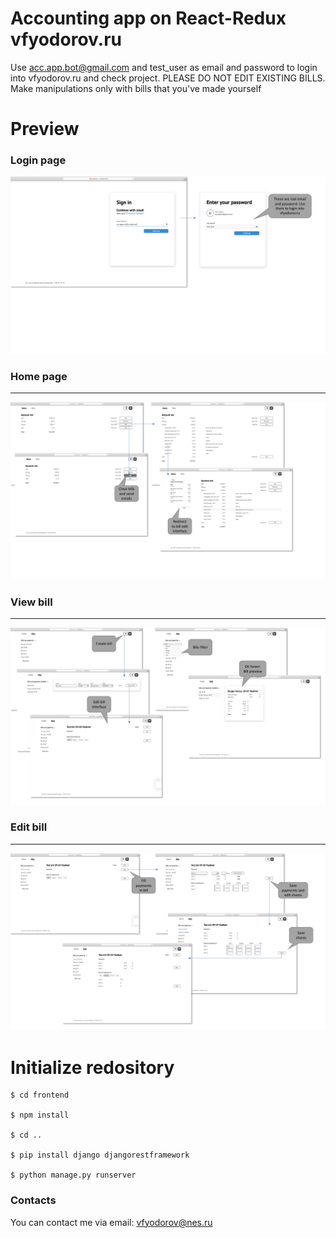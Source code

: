 # Accounting app on React-Redux vfyodorov.ru

Use acc.app.bot@gmail.com and test_user as email and password to login into vfyodorov.ru and check project. PLEASE DO NOT EDIT EXISTING BILLS. Make manipulations only with bills that you've made yourself


# Preview

### Login page
![Login page](/readme_src/Login_page.jpg "Login page")


### Home page
<hr>

![Home page](/readme_src/Account_page.jpg "Home page")


### View bill
<hr>

![View bill](/readme_src/View_bill.jpg "View bill")


### Edit bill
<hr>

![Edit bill](/readme_src/Edit_bill.jpg "Edit bill")


# Initialize redository

```
$ cd frontend

$ npm install

$ cd ..

$ pip install django djangorestframework

$ python manage.py runserver
```

### Contacts
You can contact me via email: vfyodorov@nes.ru
